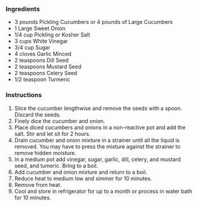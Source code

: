 ### Ingredients

* 3 pounds Pickling Cucumbers or 4 pounds of Large Cucumbers
* 1 Large Sweet Onion
* 1/4 cup Pickling or Kosher Salt
* 3 cups White Vinegar
* 3/4 cup Sugar
* 4 cloves Garlic Minced
* 2 teaspoons Dill Seed
* 2 teaspoons Mustard Seed
* 2 teaspoons Celery Seed
* 1/2 teaspoon Turmeric


### Instructions

1. Slice the cucumber lengthwise and remove the seeds with a spoon. Discard the seeds.
1. Finely dice the cucumber and onion.
1. Place diced cucumbers and onions in a non-reactive pot and add the salt. Stir and let sit for 2 hours.
1. Drain cucumber and onion mixture in a strainer until all the liquid is removed. You may have to press the mixture against the strainer to remove hidden moisture.
1. In a medium pot add vinegar, sugar, garlic, dill, celery, and mustard seed, and tumeric. Bring to a boil.
1. Add cucumber and onion mixture and return to a boil.
1. Reduce heat to medium low and simmer for 10 minutes.
1. Remove from heat.
1. Cool and store in refrigerator for up to a month or process in water bath for 10 minutes.
